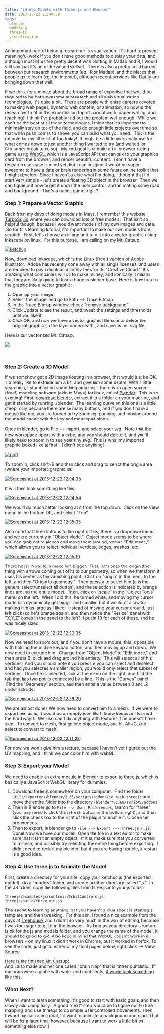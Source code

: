 ```yaml
---
title: "3D Web Models with Three.js and Blender"
date: 2013-12-22 21:40:59
tags:
  blender
  modeling
  three-js
  visualization
---
```



An important part of being a researcher is visualization.  It's hard to present meaningful work if you don't have good methods to display your data, and although most of us are pretty decent with plotting in Matlab and R, I would still say that it's an undervalued skillset.  There is also a pretty solid barrier between our research environments (eg., R or Matlab), and the places that people go to learn (eg, the internet), although recent services like [Plot.ly](http://plot.ly) are bringing down that wall.

If we think for a minute about the broad range of expertise that would be required to be both awesome at research and all web visualization technologies, it's quite a bit.  There are people with entire careers devoted to making web pages, dynamic web content, or animation, so how is the researcher to fit in this expertise on top of normal work, paper writing, and teaching?  I think I've probably laid out the problem well enough.  While we can't be the best at all these technologies, I think that it's important to minimally stay on top of the field, and do enough little projects over time so that when push comes to shove, you can build what you need.  This is the rationle for my little bit of fun today!  It might be a little over-analytical for what comes down to just another thing I wanted to try (and waited for Christmas break to do so).  My end goal is to build an in browser racing game using [WebGL](http://en.wikipedia.org/wiki/WebGL), which is a JavaScript API that can talk to your graphics card from the browser, and render beautiful content.  I don't have a research use-case in mind yet, but I can imagine it would be super awesome to have a data or brain rendering in some future online toolkit that I might develop.  Since I haven't a clue what I'm doing, I thought that I'd start very simple - let's create a floating 3D object in the browser.  Then we can figure out how to get it under the user control, and animating some road and background.  That's a racing game, right?

### Step 1: Prepare a Vector Graphic

Back from my days of doing models in Maya, I remember this website [TurboSquid](http://www.turbosquid.com/) where you can download lots of free models.  That isn't so helpful though, because I would want models of my own images and data.  So for this learning tutorial, it's important to make our own models from scratch.  First, let's choose an image and turn it into a vector graphic using Inkscape on linux.  For this purpose, I am calling on my Mr. Catsup:

[![ketchup](http://www.vbmis.com/learn/wp-content/uploads/2013/12/ketchup-225x300.png)](http://www.vbmis.com/learn/wp-content/uploads/2013/12/ketchup.png)

Now, download [Inkscape](http://www.inkscape.org), which is the Linux (free!) version of Adobe Illustrator.  Adobe has recently done away with all single licenses, and users are required to pay ridiculous monthly fees for its "Creative Cloud."  It's amazing what companies will do to make money, and ironically it means that they are likely going to lose a huge customer base.  Here is how to turn the graphic into a vector graphic:

1. Open up your image.
2. Select the image, and go to Path --> Trace Bitmap
3. In the Trace Bitmap window, check "remove background"
4. Click Update to see the result, and tweak the settings and thresholds until you like it.
5. Click OK, and now we have a vector graphic! Be sure to delete the original graphic (in the layer underneath), and save as an .svg file.

Here is our vectorized Mr. Catsup:

![](http://www.vbmis.com/bmi/project/ketchup/catsup.svg)

 

### Step 2: Create a 3D Model

If we somehow got a 2D image floating in a browser, that would just be OK.  I'd really like to extrude him a bit, and give him some depth!  With a little searching, I stumbled on something amazing - there is an open source (free!) modeling software (akin to Maya) for linux, called [Blender](www.blender.org)!  This is so exciting!  First, [download blender](http://www.blender.org/download/), extract it to a folder on your machine, and get it started by running ./blender.  The learning curve on this one is a little steep, only because there are so many buttons, and if you don't have a mouse like me, you are forced to try zooming, panning, and moving around the model space with the key and mousepad alone.

<span style="line-height: 1.5em;">Once in blender, go to File --> Import, and select your svg.  </span>Note that the new workspace opens with a cube, and you should delete it, and you'll likely need to zoom in to see your tiny svg.  This is what my imported graphic looked like at first - I didn't see anything!

[![pic1](http://www.vbmis.com/learn/wp-content/uploads/2013/12/pic11-785x429.png)](http://www.vbmis.com/learn/wp-content/uploads/2013/12/pic11.png)

To zoom in, click shift+B and then click and drag to select the origin area (where your imported graphic is):

[![Screenshot at 2013-12-22 12:04:35](http://www.vbmis.com/learn/wp-content/uploads/2013/12/Screenshot-at-2013-12-22-120435-785x422.png)](http://www.vbmis.com/learn/wp-content/uploads/2013/12/Screenshot-at-2013-12-22-120435.png)

It will then look something like this:

[![Screenshot at 2013-12-22 12:04:54](http://www.vbmis.com/learn/wp-content/uploads/2013/12/Screenshot-at-2013-12-22-120454-785x427.png)](http://www.vbmis.com/learn/wp-content/uploads/2013/12/Screenshot-at-2013-12-22-120454.png)

We would do much better looking at it from the top down.  Click on the View menu in the bottom left, and select "Top"

[![Screenshot at 2013-12-22 12:05:05](http://www.vbmis.com/learn/wp-content/uploads/2013/12/Screenshot-at-2013-12-22-120505-785x431.png)](http://www.vbmis.com/learn/wp-content/uploads/2013/12/Screenshot-at-2013-12-22-120505.png)

Also note that three buttons to the right of this, there is a dropdown menu, and we are currently in "Object Mode."  Object mode seems to be where you can grab entire pieces and move them around, versus "Edit mode," which allows you to select individual vertices, edges, meshes, etc.

[![Screenshot at 2013-12-22 12:05:10](http://www.vbmis.com/learn/wp-content/uploads/2013/12/Screenshot-at-2013-12-22-120510-785x431.png)](http://www.vbmis.com/learn/wp-content/uploads/2013/12/Screenshot-at-2013-12-22-120510.png)

There he is!  Now, let's make him bigger.  First, let's snap the origin (the thing with arrows coming out of it) to our geometry, so when we transform it uses his center as the vanishing point.  Click on "origin" in the menu to the left, and then "Origin to geometry."  Then press a to select him (a is the general select/unselect all button), and the selection is indicated by orange lines around the entire model.  Then, click on "scale" in the "Object Tools" menu on the left.  When I did this, he turned white, and moving my cursor made him dynamically get bigger and smaller, but it wouldn't allow for making him as large as I liked.  Instead of moving your cursor around, just left click (so he's orange again), and then notice the "Resize" panel with "X,Y,Z" boxes in the panel to the left?  I put in 10 for each of these, and he was nicely sized:

[![Screenshot at 2013-12-22 12:20:35](http://www.vbmis.com/learn/wp-content/uploads/2013/12/Screenshot-at-2013-12-22-122035-785x437.png)](http://www.vbmis.com/learn/wp-content/uploads/2013/12/Screenshot-at-2013-12-22-122035.png)

Now we need to zoom out, and if you don't have a mouse, this is possible with holding the middle keypad button, and then moving up and down.  We now need to extrude him.  Change from "Object Mode" to "Edit mode," and then press B, click and drag around his entirety.  This will select all of his vertices!  And you should note if you press A you can select and deselect, and had you selected a smaller region, you would only select that subset of vertices.  Once he is selected, look at the menu on the right, and find the tab that has two points connected by a line.  This is the "Curves" panel.  Find the "Geometry" section, and then enter a value between 0 and .2 under extrude:

[![Screenshot at 2013-12-22 12:28:29](http://www.vbmis.com/learn/wp-content/uploads/2013/12/Screenshot-at-2013-12-22-122829-785x438.png)](http://www.vbmis.com/learn/wp-content/uploads/2013/12/Screenshot-at-2013-12-22-122829.png)

We are almost done!  We now need to convert him to a mesh.  If we were to export him as is, it would be an empty json file (I know because I learned the hard way!).  We also can't do anything with textures if he doesn't have skin.  To convert to mesh, first go into object mode, and hit Alt+C, and select to convert to mesh:

[![Screenshot at 2013-12-22 12:31:25](http://www.vbmis.com/learn/wp-content/uploads/2013/12/Screenshot-at-2013-12-22-123125-785x436.png)](http://www.vbmis.com/learn/wp-content/uploads/2013/12/Screenshot-at-2013-12-22-123125.png)

For now, we won't give him a texture, because I haven't yet figured out the UV mapping, and I think we can color him with webGL.

### Step 3: Export your Model

We need to enable an extra module in Blender to export to [three.js](https://github.com/mrdoob/three.js/), which is basically a JavaScript WebGL library for dummies.

1. Download three.js somewhere on your computer.  Find the folder `utils/exporters/blender/2.65/scripts/addons/io_mesh_threejs` and move the entire folder into the directory `/blender*/2.69/scripts/addons`
2. Then in Blender go to `File --> User Preferences`, search for "three" (you may need to click the refresh button in the bottom right), and then click the check box to the right of the plugin to enable it. Close user preferences.</span>
3. Then to export, in blender go to `File --> Export --> Three.js (.js)` Done! Now we have our model!  Open the file in a text editor to make sure that it isn't an empty object.  If it is, make sure that you converted to a mesh, and possibly try selecting the entire thing before exporting.  I didn't need to restart my blender, but if you are having trouble, a restart is a good idea.


### Step 4: Use three.js to Animate the Model

First, create a directory for your site, copy your ketchup.js (the exported model) into a "models" folder, and create another directory called "js."  In the JS folder, copy the following files from three.js into your js folder:

```
threejs/examples/js/controls/OrbitControls.js
threejs/build/three.min.js
```

The secret to learning anything that you haven't a clue about is starting a template, and then tweaking.  For this aim, I found a nice example from the guys at [Treehouse](http://blog.teamtreehouse.com/), and I didn't do very much in the way of editing, because I was too eager to get it in the browser.  As long as your directory structure is ok for the js and models folder, and you change the name of the model, it should be good to go!  Also keep in mind that WebGL doesn't work in all browsers - on my linux it didn't work in Chrome, but it worked in firefox. To see the code, just go to either of my final pages below, right click --> View Source.

[Here is the finished Mr. Catsup](http://vbmis.com/bmi/project/ketchup)!  
 And I also made another one called "brain map" that is rather puntastic.  If my brain were a globe with water and continents, [it would look something like this](http://vbmis.com/bmi/project/brainmap/).

### What Next?

When I want to learn something, it's good to start with basic goals, and then slowly add complexity.  A good "next" step would be to figure out texture mapping, and use three.js to do simple user controlled movements. Then, toward my car racing goal, I'd want to animate a background and road. That will be for a later time, however, because I want to work a little bit on something else now :)
